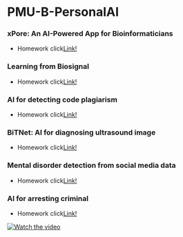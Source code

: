 # PMU-B-PersonalAI
### xPore: An AI-Powered App for Bioinformaticians
- Homework click[Link!](https://github.com/Thanatcha006/PMU-B-PersonalAI/commit/a33339016191df7ef60ae3a4328a7a53199999de)
### Learning from Biosignal
- Homework click[Link!](https://github.com/Thanatcha006/PMU-B-PersonalAI/commit/102f8d8b08ccaeaa233f5f9935656ebc401e56e8)
### AI for detecting code plagiarism
- Homework click[Link!](https://github.com/Thanatcha006/PMU-B-PersonalAI/commit/b95609eac8d08f42930280675709f1a61b716d5d)
### BiTNet: AI for diagnosing ultrasound image
- Homework click[Link!](https://github.com/Thanatcha006/PMU-B-PersonalAI/commit/3f9e8c8f36be17d4fc7168c2fe5309fd4bccc03b)
### Mental disorder detection from social media data
- Homework click[Link!](https://github.com/Thanatcha006/PMU-B-PersonalAI/commit/6817de467ed0cb09f66b3544c5aa4fe6ac2ae677)
### AI for arresting criminal
- Homework click[Link!](https://github.com/Thanatcha006/PMU-B-PersonalAI/commit/381b367ba1ee831731f315a18bcda057d25a73b1)

[![Watch the video](https://img2.pic.in.th/pic/417686845_1181605409913062_6546916061183589537_n.jpeg)](https://youtu.be/nUxaB0LGy4A?si=KVnQzH3sQau6nB1F)
